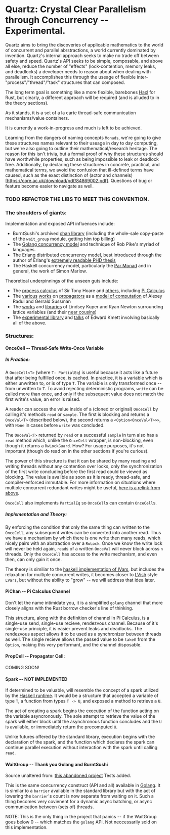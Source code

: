 # Quartz: Crystal Clear Parallelism through Concurrency -- Experimental.

Quartz aims to bring the discoveries of applicable mathematics to the world of concurrent and parallel abrstractions, a world currently dominated by invention. Quartz's internal approach seeks to make no trade off between safety and speed. Quartz's API seeks to be simple, composable, and above all else, reduce the number of "effects" (lock-contention, memory leaks, and deadlocks) a developer needs to reason about when dealing with parallelism. It accomplishes this through the useage of flexible inter-"process"/"thread"/"task" structures that can composed. 

The long term goal is something like a more flexible, barebones [Haxl](https://github.com/facebook/Haxl) for Rust, but clearly, a different approach will be required (and is alluded to in the theory sections).

As it stands, it is a set of a la carte thread-safe communication mechanisms/value containers.

It is currently a work-in-progress and much is left to be achieved.

Learning from the dangers of naming concepts `Monads`, we're going to give these structures names relevant to their useage in day to day computing, but we're also going to outline their mathematical/research heritage. The reason for this isn't trivia, but a formal proof of why these structures should have worthwhile properties, such as being impossible to leak or deadlock free. Additionally, by declaring these structures in concrete, practical, and mathematical terms, we avoid the confusion that ill-defined terms have caused, such as the exact distinction of (actor and channels)[https://core.ac.uk/download/pdf/84869002.pdf]. Questions of bug or feature become easier to navigate as well.

### TODO REFACTOR THE LIBS TO MEET THIS CONVENTION.

### The shoulders of giants:
Implementation and exposed API influences include: 
* BurntSushi's archived [chan library](https://github.com/BurntSushi/chan/) (including the whole-sale copy-paste of the `wait_group` module, getting him top billing) 
* The [Golang concurrency model](https://golang.org/ref/mem) and technique of Rob Pike's myriad of languages.
* The Erlang distributed concurrency model, best introduced through the author of Erlang's [extremely readable PHD thesis](https://www.cs.otago.ac.nz/coursework/cosc461/armstrong_thesis_2003.pdf)
* The Haskell concurrency model, particularly the [Par Monad](https://simonmar.github.io/bib/papers/monad-par.pdf) and in general, the work of Simon Marlow.

Theoretical underpinnings of the unseen guts include:
* The [process calculus](http://usingcsp.com/cspbook.pdf) of Sir Tony Hoare and [others](https://www.researchgate.net/publication/220368672_A_Reflective_Higher-order_Calculus/fulltext/0ffc60670cf255165fc81be2/A-Reflective-Higher-order-Calculus.pdf), including [Pi Calculus](https://en.wikipedia.org/wiki/%CE%A0-calculus)
* The [various](http://groups.csail.mit.edu/genesis/papers/radul%202009.pdf) [works](https://groups.csail.mit.edu/mac/users/gjs/6.945/readings/art.pdf) on [propagators](https://groups.csail.mit.edu/mac/users/gjs/propagators/revised-html.html) as a [model of computation](https://github.com/namin/propagators) of Alexey Radul and Gerrald Sussman
* The [works](https://users.soe.ucsc.edu/~lkuper/papers/lvars-fhpc13.pdf) and [libraries](https://hackage.haskell.org/package/lvish) of Lindsey Kuper and Ryan Newton surrounding lattice variables (and their [near cousins](http://composition.al/blog/2013/09/22/some-example-mvar-ivar-and-lvar-programs-in-haskell/))
* The [experimental library](https://github.com/ekmett/guanxi) and [talks](https://www.youtube.com/watch?v=s2dknG7KryQ) of Edward Kmett involving basically all of the above.

### Structures:

#### OnceCell -- Thread-Safe Write-Once Variable 
##### In Practice:
A `OnceCell<T>` (where `T: PartialEq`) is useful because it acts like a future that after being fulfilled once, is cached. In practice, it is a variable which is either unwritten to, or is of type `T`. The variable is only transformed once -- from unwritten to `T`. To avoid rejecting deterministic programs, `write` can be called more than once, and only if the subsequent value does not match the first write's value, an error is raised.

A reader can access the value inside of a (cloned or original) `OnceCell` by calling it's methods `read` or `sample`. The first is blocking and returns a `OnceVal<T>` (described below), the second returns a `<Option<OnceVal<T>>>`, with `None` in cases before `write` was concluded.

The `OnceVal<T>` returned by `read` or a successful `sample` in turn also has a `read` method which, unlike the `OnceCell` wrapper, is non-blocking, even though it returns a `RwLockGuard`. How? For usage purposes, it's not important (though do read on in the other sections if you're curious).

The power of this structure is that it can be shared by many reading and writing threads without any contention over locks, only the synchronization of the first write concluding before the first read could be viewed as blocking. The value is availble as soon as it is ready, thread-safe, and compiler-enforced immutable. For more information on situations where multiple concurrent redundant writes might be useful, [here is a relink from above](http://composition.al/blog/2013/09/22/some-example-mvar-ivar-and-lvar-programs-in-haskell/).

`OnceCell` also implements `PartialEq` so `OnceCell`s can contain `OnceCell`s.

##### Implementation and Theory:
By enforcing the condition that only the same thing can written to the `OnceCell`, any subsequent writes can be converted into another read. Thus we have a mechanism by which there is one write then many reads, which nicely pairs with an abstraction over a `RwLock`. Once we know the write lock will never be held again, `read`s of a written `OnceVal` will never block across `n` threads. Only the `OnceCell` has access to the write mechanism, and even then, can only gain it once.

The theory is similiar to the [haskell implementation of IVars](), but includes the relaxation for multiple concurrent writes, it becomes closer to [LVish]() style `LVars`, but without the ability to "grow" -- we will address that idea later.

#### PiChan -- Pi Calculus Channel
Don't let the name intimidate you, it is a simplified `golang` channel that more closely aligns with the Rust borrow checker's line of thinking. 

This structure, along with the definition of channel in Pi Calculus, is a single-use send, single-use recieve, rendezvous channel. Because of it's single-use principle, it is easier prevent leaks and deadlocks. The rendezvous aspect allows it to be used as a synchronizer between threads as well. The single recieve allows the passed value to be `take`n from the `Option`, making this very performant, and the channel disposable.

#### PropCell -- Propagator Cell:
COMING SOON!

#### Spark -- NOT IMPLEMENTED
If determined to be valuable, will resemble the concept of a spark utilized by the [Haskell runtime](https://simonmar.github.io/bib/papers/threadscope.pdf). It would be a structure that accepted a variable of type `T`, a function from types `T -> U`, and exposed a method to retrieve a `U`. 

The act of creating a spark begins the execution of the function acting on the variable asyncronously. The sole attempt to retrieve the value of the spark will either block until the asynchronous function concludes and the `U` is available, or immediately return the precomputed `U`.

Unlike futures offered by the standard library, execution begins with the declaration of the spark, and the function which declares the spark can continue parallel execution without interaction with the spark until calling `read`.

#### WaitGroup -- Thank you Golang and BurntSushi
Source unaltered from: [this abandoned project](https://github.com/BurntSushi/chan/blob/master/src/wait_group.rs)
Tests added.

This is the same concurrency construct (API and all) available in [Golang](https://gobyexample.com/waitgroups). It is similar to a `barrier` available in the standard library but with the act of lowering the `barrier`'s count is now separate from waiting on it. Such a thing becomes very covienent for a dynamic async batching, or async communication between (sets of) threads.

NOTE: This is the only thing in the project that panics -- if the WaitGroup goes below 0 -- which matches the `golang` API. Not neccessarily sold on this implementation.